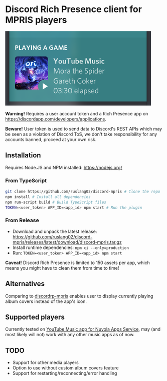 # Discord Rich Presence client for MPRIS players

![Screenshot](screenshot.png)

**Warning!** Requires a user account token and a Rich Presence app on <https://discordapp.com/developers/applications>.

**Beware!** User token is used to send data to Discord's REST APIs which may be seen as a violation of Discord ToS, we don't take responsibility for any accounts banned, proceed at your own risk.

## Installation

Requires Node.JS and NPM installed: <https://nodejs.org/>

### From TypeScript
```bash
git clone https://github.com/ruslang02/discord-mpris # Clone the repo
npm install # Install all dependencies
npm run-script build # Build TypeScript files
TOKEN=<user_token> APP_ID=<app_id> npm start # Run the plugin
```

### From Release
 - Download and unpack the latest release: <https://github.com/ruslang02/discord-mpris/releases/latest/download/discord-mpris.tar.gz>
 - Install runtime dependencies: `npm ci --only=production`
 - Run: `TOKEN=<user_token> APP_ID=<app_id> npm start`

**Caveat!** Discord Rich Presence is limited to 150 assets per app, which means you might have to clean them from time to time!

## Alternatives
Comparing to [discordrp-mpris](https://github.com/FichteFoll/discordrp-mpris) enables user to display currently playing album covers instead of the app's icon.

## Supported players
Currently tested on [YouTube Music app for Nuvola Apps Service](https://nuvola.tiliado.eu/app/youtube_music), may (and most likely will not) work with any other music apps as of now.

## TODO
 - Support for other media players
 - Option to use without custom album covers feature
 - Support for restarting/reconnecting/error handling